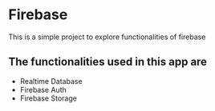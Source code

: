 # Firebase

This is a simple project to explore functionalities of firebase

## The functionalities used in this app are
* Realtime Database
* Firebase Auth
* Firebase Storage
